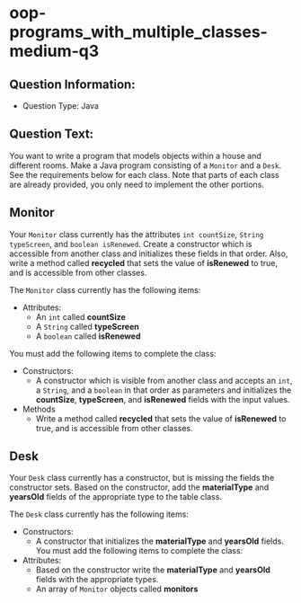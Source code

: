 # oop-programs_with_multiple_classes-medium-q3

## Question Information:

- Question Type: Java

## Question Text:

You want to write a program that models objects within a house and different rooms. Make a Java program
consisting of a `Monitor` and a `Desk`. See the requirements below for each class. Note that parts of each class are
already provided, you only need to implement the other portions.


## Monitor

Your `Monitor` class currently has the attributes `int countSize`, `String typeScreen`,
and `boolean isRenewed`. Create a constructor which is accessible from another class
and initializes these fields in that order. Also, write a method called **recycled** that
sets the value of **isRenewed** to true, and is accessible from other classes.

The `Monitor` class currently has the following items:

- Attributes:
    - An `int` called **countSize**
    - A `String` called **typeScreen**
    - A `boolean` called **isRenewed**

You must add the following items to complete the class:

- Constructors:
    - A constructor which is visible from another class and accepts an `int`, a `String`, and a `boolean` 
  in that order as parameters and initializes the **countSize**,  **typeScreen**,
  and **isRenewed** fields with the input values.
- Methods
    - Write a method called **recycled** that
      sets the value of **isRenewed** to true, and is accessible from other classes.

## Desk

Your `Desk` class currently has a constructor, but is missing the fields the constructor sets. Based on the
constructor, add the **materialType** and **yearsOld** fields of the appropriate type to the table class.


The `Desk` class currently has the following items:

- Constructors:
    - A constructor that initializes the **materialType** and **yearsOld** fields.
You must add the following items to complete the class:
- Attributes:
    - Based on the constructor write the **materialType** and **yearsOld** fields with
  the appropriate types.
    - An array of `Monitor` objects called **monitors**

